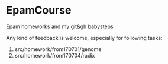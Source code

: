 # EpamCourse
Epam homeworks and my git&amp;gh babysteps

Any kind of feedback is welcome, especially for following tasks:
1) src/homework/from170701/genome
2) src/homework/from170704/radix
